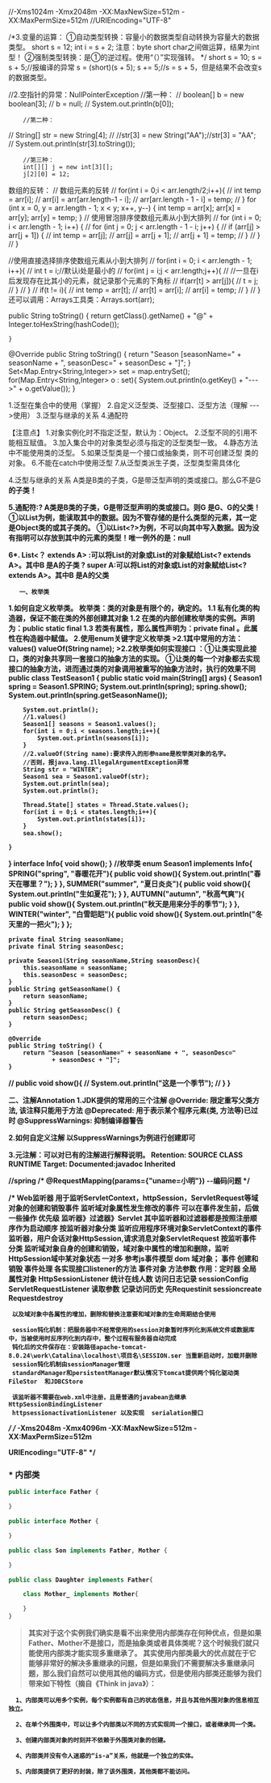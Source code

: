//-Xms1024m -Xmx2048m -XX:MaxNewSize=512m -XX:MaxPermSize=512m
//URIEncoding="UTF-8"


/*3.变量的运算：
   ①自动类型转换：容量小的数据类型自动转换为容量大的数据类型。
    short s = 12;
     int i = s + 2;
    注意：byte  short char之间做运算，结果为int型！
   ②强制类型转换：是①的逆过程。使用“（）”实现强转。
*/
short s = 10;
s = s + 5;//报编译的异常
s = (short)(s + 5);
s += 5;//s = s + 5，但是结果不会改变s的数据类型。

//2.空指针的异常：NullPointerException
		//第一种：
//		boolean[] b = new boolean[3];
//		b = null;
//		System.out.println(b[0]);

		//第二种：
//		String[] str = new String[4];
//		//str[3] = new String("AA");//str[3] = "AA";
//		System.out.println(str[3].toString());

		//第三种：
		int[][] j = new int[3][];
		j[2][0] = 12;
数组的反转：
// 数组元素的反转
// for(int i = 0;i < arr.length/2;i++){
// int temp = arr[i];
// arr[i] = arr[arr.length-1 - i];
// arr[arr.length - 1 - i] = temp;
// }
for (int x = 0, y = arr.length - 1; x < y; x++, y--) {
	int temp = arr[x];
	arr[x] = arr[y];
	arr[y] = temp;
}
// 使用冒泡排序使数组元素从小到大排列
//		for (int i = 0; i < arr.length - 1; i++) {
//			for (int j = 0; j < arr.length - 1 - i; j++) {
//				if (arr[j] > arr[j + 1]) {
//					int temp = arr[j];
//					arr[j] = arr[j + 1];
//					arr[j + 1] = temp;
//				}
//			}
//		}

//使用直接选择排序使数组元素从小到大排列
//		for(int i = 0; i < arr.length - 1; i++){
//			int t = i;//默认i处是最小的
//			for(int j = i;j < arr.length;j++){
//				//一旦在i后发现存在比其小的元素，就记录那个元素的下角标
//				if(arr[t] > arr[j]){
//					t = j;
//				}
//			}
//			if(t != i){
//				int temp = arr[t];
//				arr[t] = arr[i];
//				arr[i] = temp;
//			}
//		}
还可以调用：Arrays工具类：Arrays.sort(arr);

public String toString() {
        return getClass().getName() + "@" + Integer.toHexString(hashCode());

    }
@Override
	public String toString() {
		return "Season [seasonName=" + seasonName + ", seasonDesc="
				+ seasonDesc + "]";
	}
Set<Map.Entry<String,Integer>> set = map.entrySet();
	for(Map.Entry<String,Integer> o : set){
		System.out.println(o.getKey() + "--->" + o.getValue());
	}

1.泛型在集合中的使用（掌握）
2.自定义泛型类、泛型接口、泛型方法（理解 --->使用）
3.泛型与继承的关系
4.通配符

【注意点】
1.对象实例化时不指定泛型，默认为：Object。
2.泛型不同的引用不能相互赋值。
3.加入集合中的对象类型必须与指定的泛型类型一致。
4.静态方法中不能使用类的泛型。
5.如果泛型类是一个接口或抽象类，则不可创建泛型
  类的对象。
6.不能在catch中使用泛型
7.从泛型类派生子类，泛型类型需具体化


4.泛型与继承的关系
A类是B类的子类，G是带泛型声明的类或接口。那么G<A>不是G<B>的子类！

5.通配符:?
A类是B类的子类，G是带泛型声明的类或接口。则G<?> 是G<A>、G<B>的父类！
①以List<?>为例，能读取其中的数据。因为不管存储的是什么类型的元素，其一定是Object类的或其子类的。
①以List<?>为例，不可以向其中写入数据。因为没有指明可以存放到其中的元素的类型！唯一例外的是：null

6*.  List<？ extends A> :可以将List<A>的对象或List<B>的对象赋给List<? extends A>。其中B 是A的子类
       ? super A:可以将List<A>的对象或List<B>的对象赋给List<? extends A>。其中B 是A的父类


       一、枚举类
1.如何自定义枚举类。 枚举类：类的对象是有限个的，确定的。
   1.1 私有化类的构造器，保证不能在类的外部创建其对象
   1.2 在类的内部创建枚举类的实例。声明为：public static final
   1.3 若类有属性，那么属性声明为：private final 。此属性在构造器中赋值。
2.使用enum关键字定义枚举类
	>2.1其中常用的方法：values()  valueOf(String name);
	>2.2枚举类如何实现接口  ：①让类实现此接口，类的对象共享同一套接口的抽象方法的实现。
						 ①让类的每一个对象都去实现接口的抽象方法，进而通过类的对象调用被重写的抽象方法时，执行的效果不同
public class TestSeason1 {
	public static void main(String[] args) {
		Season1 spring = Season1.SPRING;
		System.out.println(spring);
		spring.show();
		System.out.println(spring.getSeasonName());

		System.out.println();
		//1.values()
		Season1[] seasons = Season1.values();
		for(int i = 0;i < seasons.length;i++){
			System.out.println(seasons[i]);
		}
		//2.valueOf(String name):要求传入的形参name是枚举类对象的名字。
		//否则，报java.lang.IllegalArgumentException异常
		String str = "WINTER";
		Season1 sea = Season1.valueOf(str);
		System.out.println(sea);
		System.out.println();

		Thread.State[] states = Thread.State.values();
		for(int i = 0;i < states.length;i++){
			System.out.println(states[i]);
		}
		sea.show();

	}
}
interface Info{
	void show();
}
//枚举类
enum Season1 implements Info{
	SPRING("spring", "春暖花开"){
		public void show(){
			System.out.println("春天在哪里？");
		}
	},
	SUMMER("summer", "夏日炎炎"){
		public void show(){
			System.out.println("生如夏花");
		}
	},
	AUTUMN("autumn", "秋高气爽"){
		public void show(){
			System.out.println("秋天是用来分手的季节");
		}
	},
	WINTER("winter", "白雪皑皑"){
		public void show(){
			System.out.println("冬天里的一把火");
		}
	};

	private final String seasonName;
	private final String seasonDesc;

	private Season1(String seasonName,String seasonDesc){
		this.seasonName = seasonName;
		this.seasonDesc = seasonDesc;
	}
	public String getSeasonName() {
		return seasonName;
	}
	public String getSeasonDesc() {
		return seasonDesc;
	}

	@Override
	public String toString() {
		return "Season [seasonName=" + seasonName + ", seasonDesc="
				+ seasonDesc + "]";
	}
//	public void show(){
//		System.out.println("这是一个季节");
//	}
}


二、注解Annotation
1.JDK提供的常用的三个注解
@Override: 限定重写父类方法, 该注释只能用于方法
@Deprecated: 用于表示某个程序元素(类, 方法等)已过时
@SuppressWarnings: 抑制编译器警告

2.如何自定义注解
以SuppressWarnings为例进行创建即可

3.元注解：可以对已有的注解进行解释说明。
Retention: SOURCE   CLASS  RUNTIME
Target:
Documented:javadoc
Inherited



//spring
/*
@RequestMapping(params={"uname=小明"}) --编码问题
*/




/*
	Web监听器
	用于监听ServletContext，httpSession，ServletRequest等域对象的创建和销毁事件
	监听域对象属性发生修改的事件
	可以在事件发生前，后做一些操作
	优先级  监听器》过滤器》Servlet 其中监听器和过滤器都是按照注册顺序作为启动顺序
	按监听器对象分类    监听应用程序环境对象ServletContext的事件监听器，用户会话对象HttpSession,请求消息对象ServletRequest
	按监听事件分类    监听域对象自身的创建和销毁，域对象中属性的增加和删除，监听HttpSession域中某对象状态
	一对多  参考js事件模型
	 dom 域对象；
	 事件 创建和销毁
	 事件处理  各实现接口listener的方法
	 事件对象 方法参数
	 作用：定时器   全局属性对象
	 HttpSessionListener  统计在线人数  访问日志记录 sessionConfig
	 ServletRequestListener  读取参数  记录访问历史  先Requestinit  sessioncreate  Requestdestroy

	 以及域对象中各属性的增加，删除和替换注意要和域对象的生命周期结合使用

	 session钝化机制：把服务器中不经常使用的session对象暂时序列化到系统文件或数据库中，当被使用时反序列化到内存中，整个过程有服务器自动完成
	 钝化后的文件保存在：安装路径apache-tomcat-8.0.24\work\Catalina\localhost\项目名\SESSION.ser 当重新启动时，加载并删除
	 session钝化机制由sessionManager管理
	 standardManager和persistentManager默认情况下tomcat提供两个钝化驱动类FileStor  和JDBCStore

	 该监听器不需要在web.xml中注册，且是普通的javabean去继承HttpSessionBindingListener
	 httpsessionactivationListener 以及实现  serialation接口
*/
/*
-Xms2048m -Xmx4096m -XX:MaxNewSize=512m -XX:MaxPermSize=512m

URIEncoding="UTF-8"
 */
 ### * 内部类
 ```java
 public interface Father {

 }

 public interface Mother {

 }

 public class Son implements Father, Mother {

 }

 public class Daughter implements Father{

     class Mother_ implements Mother{

     }
 }
 ```
> 其实对于这个实例我们确实是看不出来使用内部类存在何种优点，但是如果Father、Mother不是接口，而是抽象类或者具体类呢？这个时候我们就只能使用内部类才能实现多重继承了。
其实使用内部类最大的优点就在于它能够非常好的解决多重继承的问题，但是如果我们不需要解决多重继承问题，那么我们自然可以使用其他的编码方式，但是使用内部类还能够为我们带来如下特性（摘自《Think in java》）：

      1、内部类可以用多个实例，每个实例都有自己的状态信息，并且与其他外围对象的信息相互独立。

      2、在单个外围类中，可以让多个内部类以不同的方式实现同一个接口，或者继承同一个类。

      3、创建内部类对象的时刻并不依赖于外围类对象的创建。

      4、内部类并没有令人迷惑的“is-a”关系，他就是一个独立的实体。

      5、内部类提供了更好的封装，除了该外围类，其他类都不能访问。
